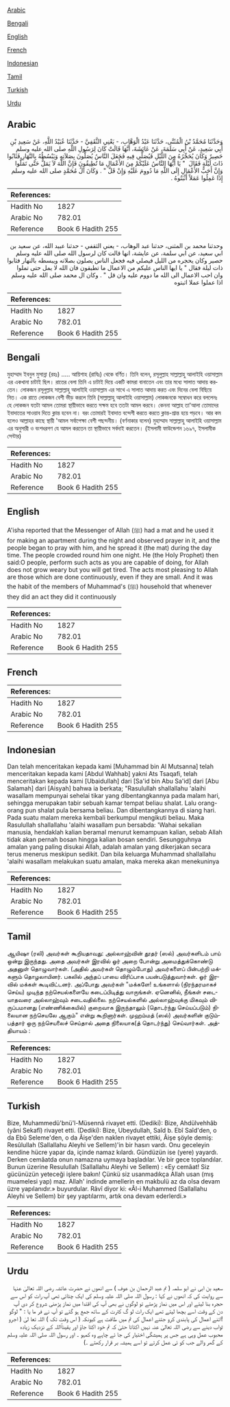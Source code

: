 [Arabic](#arabic)

[Bengali](#bengali)

[English](#english)

[French](#french)

[Indonesian](#indonesian)

[Tamil](#tamil)

[Turkish](#turkish)

[Urdu](#urdu)

## Arabic


<div dir="rtl" lang="ar" style={{fontSize:'larger',backgroundColor:'#f8f9fa',padding:20}}>
وَحَدَّثَنَا مُحَمَّدُ بْنُ الْمُثَنَّى، حَدَّثَنَا عَبْدُ الْوَهَّابِ، - يَعْنِي الثَّقَفِيَّ - حَدَّثَنَا عُبَيْدُ اللَّهِ، عَنْ سَعِيدِ بْنِ أَبِي سَعِيدٍ، عَنْ أَبِي سَلَمَةَ، عَنْ عَائِشَةَ، أَنَّهَا قَالَتْ كَانَ لِرَسُولِ اللَّهِ صلى الله عليه وسلم حَصِيرٌ وَكَانَ يُحَجِّرُهُ مِنَ اللَّيْلِ فَيُصَلِّي فِيهِ فَجَعَلَ النَّاسُ يُصَلُّونَ بِصَلاَتِهِ وَيَبْسُطُهُ بِالنَّهَارِ فَثَابُوا ذَاتَ لَيْلَةٍ فَقَالَ ‏ "‏ يَا أَيُّهَا النَّاسُ عَلَيْكُمْ مِنَ الأَعْمَالِ مَا تُطِيقُونَ فَإِنَّ اللَّهَ لاَ يَمَلُّ حَتَّى تَمَلُّوا وَإِنَّ أَحَبَّ الأَعْمَالِ إِلَى اللَّهِ مَا دُووِمَ عَلَيْهِ وَإِنْ قَلَّ ‏"‏ ‏.‏ وَكَانَ آلُ مُحَمَّدٍ صلى الله عليه وسلم إِذَا عَمِلُوا عَمَلاً أَثْبَتُوهُ ‏.‏
</div>
<div style={{backgroundColor:'#f8f9fa',padding:20, marginBottom: 10}}><table> <thead> <tr> <th>References:</th> <th></th> </tr> </thead> <tbody><tr><td>Hadith No</td><td>1827</td></tr><tr><td>Arabic No</td><td>782.01</td></tr><tr><td>Reference</td><td>Book 6 Hadith 255</td></tr></tbody></table></div>


<div dir="rtl" lang="ar" style={{fontSize:'larger',backgroundColor:'#f8f9fa',padding:20}}>
وحدثنا محمد بن المثنى، حدثنا عبد الوهاب، - يعني الثقفي - حدثنا عبيد الله، عن سعيد بن ابي سعيد، عن ابي سلمة، عن عايشة، انها قالت كان لرسول الله صلى الله عليه وسلم حصير وكان يحجره من الليل فيصلي فيه فجعل الناس يصلون بصلاته ويبسطه بالنهار فثابوا ذات ليلة فقال " يا ايها الناس عليكم من الاعمال ما تطيقون فان الله لا يمل حتى تملوا وان احب الاعمال الى الله ما دووم عليه وان قل " . وكان ال محمد صلى الله عليه وسلم اذا عملوا عملا اثبتوه
</div>
<div style={{backgroundColor:'#f8f9fa',padding:20, marginBottom: 10}}><table> <thead> <tr> <th>References:</th> <th></th> </tr> </thead> <tbody><tr><td>Hadith No</td><td>1827</td></tr><tr><td>Arabic No</td><td>782.01</td></tr><tr><td>Reference</td><td>Book 6 Hadith 255</td></tr></tbody></table></div>

## Bengali


<div dir="ltr" lang="bn" style={{fontSize:'larger',backgroundColor:'#f8f9fa',padding:20}}>
মুহাম্মাদ ইবনুল মুসান্না (রহঃ) ..... আয়িশাহ (রাযিঃ) থেকে বর্ণিত। তিনি বলেন, রসূলুল্লাহ সাল্লাল্লাহু আলাইহি ওয়াসাল্লাম এর একখানা চাটাই ছিল। রাতের বেলা তিনি এ চাটাই দিয়ে একটি কামরা বানাতেন এবং তার মধ্যে সালাত আদায় করতেন। লোকজন রসূলুল্লাহ সাল্লাল্লাহু আলাইহি ওয়াসাল্লাম এর সাথে এ সালাত আদায় করত এবং দিনের বেলা বিছিয়ে নিত। এক রাতে লোকজন বেশী ভীড় করলে তিনি (সাল্লাল্লাহু আলাইহি ওয়াসাল্লাম) লোকজনকে সম্বোধন করে বললেনঃ হে লোকজন যতটা আমল তোমরা স্থায়ীভাবে করতে সক্ষম হবে ততটা আমল করবে। কেননা আল্লাহ তা'আলা তোমাদের ইবাদাতের সাওয়াব দিতে ক্লান্ত হবেন না। বরং তোমারই ইবাদাত বন্দেগী করতে করতে ক্লান্ত-শ্রান্ত হয়ে পড়বে। আর কম হলেও আল্লাহর কাছে স্থায়ী 'আমল সর্বাপেক্ষা বেশী পছন্দনীয়। (বর্ণনাকার বলেন) মুহাম্মাদ সাল্লাল্লাহু আলাইহি ওয়াসাল্লাম এর অনুসারী ও বংশধরগণ যে আমল করতেন তা স্থায়ীভাবে সর্বদাই করতেন। (ইসলামী ফাউন্ডেশন ১৬৯৭, ইসলামীক সেন্টার)
</div>
<div style={{backgroundColor:'#f8f9fa',padding:20, marginBottom: 10}}><table> <thead> <tr> <th>References:</th> <th></th> </tr> </thead> <tbody><tr><td>Hadith No</td><td>1827</td></tr><tr><td>Arabic No</td><td>782.01</td></tr><tr><td>Reference</td><td>Book 6 Hadith 255</td></tr></tbody></table></div>

## English


<div dir="ltr" lang="en" style={{fontSize:'larger',backgroundColor:'#f8f9fa',padding:20}}>
A'isha reported that the Messenger of Allah (ﷺ) had a mat and he used it for making an apartment during the night and observed prayer in it, and the people began to pray with him, and he spread it (the mat) during the day time. The people crowded round him one night. He (the Holy Prophet) then said:O people, perform such acts as you are capable of doing, for Allah does not grow weary but you will get tired. The acts most pleasing to Allah are those which are done continuously, even if they are small. And it was the habit of the members of Muhammad's (ﷺ) household that whenever they did an act they did it continuously
</div>
<div style={{backgroundColor:'#f8f9fa',padding:20, marginBottom: 10}}><table> <thead> <tr> <th>References:</th> <th></th> </tr> </thead> <tbody><tr><td>Hadith No</td><td>1827</td></tr><tr><td>Arabic No</td><td>782.01</td></tr><tr><td>Reference</td><td>Book 6 Hadith 255</td></tr></tbody></table></div>

## French


<div dir="ltr" lang="fr" style={{fontSize:'larger',backgroundColor:'#f8f9fa',padding:20}}>

</div>
<div style={{backgroundColor:'#f8f9fa',padding:20, marginBottom: 10}}><table> <thead> <tr> <th>References:</th> <th></th> </tr> </thead> <tbody><tr><td>Hadith No</td><td>1827</td></tr><tr><td>Arabic No</td><td>782.01</td></tr><tr><td>Reference</td><td>Book 6 Hadith 255</td></tr></tbody></table></div>

## Indonesian


<div dir="ltr" lang="id" style={{fontSize:'larger',backgroundColor:'#f8f9fa',padding:20}}>
Dan telah menceritakan kepada kami [Muhammad bin Al Mutsanna] telah menceritakan kepada kami [Abdul Wahhab] yakni Ats Tsaqafi, telah menceritakan kepada kami [Ubaidullah] dari [Sa'id bin Abu Sa'id] dari [Abu Salamah] dari [Aisyah] bahwa ia berkata; "Rasulullah shallallahu 'alaihi wasallam mempunyai sehelai tikar yang dibentangkannya pada malam hari, sehingga merupakan tabir sebuah kamar tempat beliau shalat. Lalu orang-orang pun shalat pula bersama beliau. Dan dibentangkannya di siang hari. Pada suatu malam mereka kembali berkumpul mengikuti beliau. Maka Rasulullah shallallahu 'alaihi wasallam pun bersabda: 'Wahai sekalian manusia, hendaklah kalian beramal menurut kemampuan kalian, sebab Allah tidak akan pernah bosan hingga kalian bosan sendiri. Sesungguhnya amalan yang paling disukai Allah, adalah amalan yang dikerjakan secara terus menerus meskipun sedikit. Dan bila keluarga Muhammad shallallahu 'alaihi wasallam melakukan suatu amalan, maka mereka akan menekuninya
</div>
<div style={{backgroundColor:'#f8f9fa',padding:20, marginBottom: 10}}><table> <thead> <tr> <th>References:</th> <th></th> </tr> </thead> <tbody><tr><td>Hadith No</td><td>1827</td></tr><tr><td>Arabic No</td><td>782.01</td></tr><tr><td>Reference</td><td>Book 6 Hadith 255</td></tr></tbody></table></div>

## Tamil


<div dir="ltr" lang="ta" style={{fontSize:'larger',backgroundColor:'#f8f9fa',padding:20}}>
ஆயிஷா (ரலி) அவர்கள் கூறியதாவது: அல்லாஹ்வின் தூதர் (ஸல்) அவர்களிடம் பாய் ஒன்று இருந்தது. அதை அவர்கள் இரவில் ஓர் அறை போன்று அமைத்துக்கொண்டு அதனுள் தொழுவார்கள். (அதில் அவர்கள் தொழும்போது) அவர்களைப் பின்பற்றி மக்களும் தொழலாயினர். பகலில் அந்தப் பாயை விரிப்பாக பயன்படுத்துவார்கள். ஓர் இரவில் மக்கள் கூடிவிட்டனர். அப்போது அவர்கள் "மக்களே! உங்களால் (நிரந்தரமாகச் செய்ய) முடிந்த நற்செயல்களையே கடைப்பிடித்து வாருங்கள். ஏனெனில், நீங்கள் சடையாதவரை அல்லாஹ்வும் சடைவதில்லை. நற்செயல்களில் அல்லாஹ்வுக்கு மிகவும் விருப்பமானது (எண்ணிக்கையில்) குறைவாக இருந்தாலும் (தொடர்ந்து செய்யப்படும்) நிலையான நற்செயலே ஆகும்" என்று கூறினார்கள். முஹம்மத் (ஸல்) அவர்களின் குடும்பத்தார் ஒரு நற்செயலைச் செய்தால் அதை நிலையாக(த் தொடர்ந்து) செய்வார்கள். அத்தியாயம் :
</div>
<div style={{backgroundColor:'#f8f9fa',padding:20, marginBottom: 10}}><table> <thead> <tr> <th>References:</th> <th></th> </tr> </thead> <tbody><tr><td>Hadith No</td><td>1827</td></tr><tr><td>Arabic No</td><td>782.01</td></tr><tr><td>Reference</td><td>Book 6 Hadith 255</td></tr></tbody></table></div>

## Turkish


<div dir="ltr" lang="tr" style={{fontSize:'larger',backgroundColor:'#f8f9fa',padding:20}}>
Bize, Muhammedü'bnü'l-Müsennâ rivayet etti. (Dediki): Bize, Ahdülvehhâb (yâni Sekafî) rivayet etti. (Dediki): Bize, Ubeydullah, Saîd b. Ebî Saîd'den, o da Ebû Seleme'den, o da Âişe'den naklen rivayet ettiki, Âişe şöyle demiş: Resûlullah (Sallallahu Aleyhi ve Sellem)'in bir hasırı vardı. Onu geceleyin kendine hücre yapar da, içinde namaz kılardı. Gündüzün ise (yere) yayardı. Derken cemâatda onun namazına uymaya başladılar. Ve bir gece toplandılar. Bunun üzerine Resulullah (Sallallahu Aleyhi ve Sellem) : «Ey cemâat! Siz gücünüzün yeteceği işlere bakın! Çünkü siz usanmadıkça Allah usan (mış muamelesi yap) maz. Allah' indinde amellerin en makbulü az da olsa devam üzre yapılanıdır.» buyurdular. Râvî diyor ki: «Âl-i Muhammed (Sallallahu Aleyhi ve Sellem) bir şey yaptılarmı, artık ona devam ederlerdi.»
</div>
<div style={{backgroundColor:'#f8f9fa',padding:20, marginBottom: 10}}><table> <thead> <tr> <th>References:</th> <th></th> </tr> </thead> <tbody><tr><td>Hadith No</td><td>1827</td></tr><tr><td>Arabic No</td><td>782.01</td></tr><tr><td>Reference</td><td>Book 6 Hadith 255</td></tr></tbody></table></div>

## Urdu


<div dir="rtl" lang="ur" style={{fontSize:'larger',backgroundColor:'#f8f9fa',padding:20}}>
سعید بن ابی نے ابو سلمہ ( نم عبد الرحمان بن عوف ) سے انھوں نے حضرت عائشہ رضی اللہ تعالیٰ عنہا سے روایت کی کہ انھوں نے کہا : رسول اللہ صلی اللہ علیہ وسلم کی ایک چٹائی تھی آپ رات کو اس سے حجرہ بنا لیتے اور اس میں نماز پڑھتے تو لوگوں نے بھی آپ کی اقتدا میں نماز پڑھنی شروع کر دی آپ دن کے وقت اسے بچھا لیتے تھے ایک رات لو گ کثرت کے ساتھ جمع ہو گئے تو آپ نے فر ما یا : " لوگو !اتنے اعمال کی پابندی کرو جتنے اعمال کی تم میں طاقت ہے کیونکہ ( اس وقت تک ) اللہ تعا لیٰ ( اجرو ثواب دینے سے رضی اللہ تعالیٰ عنہ نہیں اکتاتا حتیٰ کہ تم خود اکتا جاؤ اور یقیناًاللہ کے نزدیک زیادہ محبوب عمل وہی ہے جس پر ہمیشگی اختیار کی جا ئے چاہے وہ کمہو ۔ اور رسول اللہ صلی اللہ علیہ وسلم کے گھر والے جب کو ئی عمل کرتے تو اسے ہمیشہ بر قرار رکھتے ۔)
</div>
<div style={{backgroundColor:'#f8f9fa',padding:20, marginBottom: 10}}><table> <thead> <tr> <th>References:</th> <th></th> </tr> </thead> <tbody><tr><td>Hadith No</td><td>1827</td></tr><tr><td>Arabic No</td><td>782.01</td></tr><tr><td>Reference</td><td>Book 6 Hadith 255</td></tr></tbody></table></div>